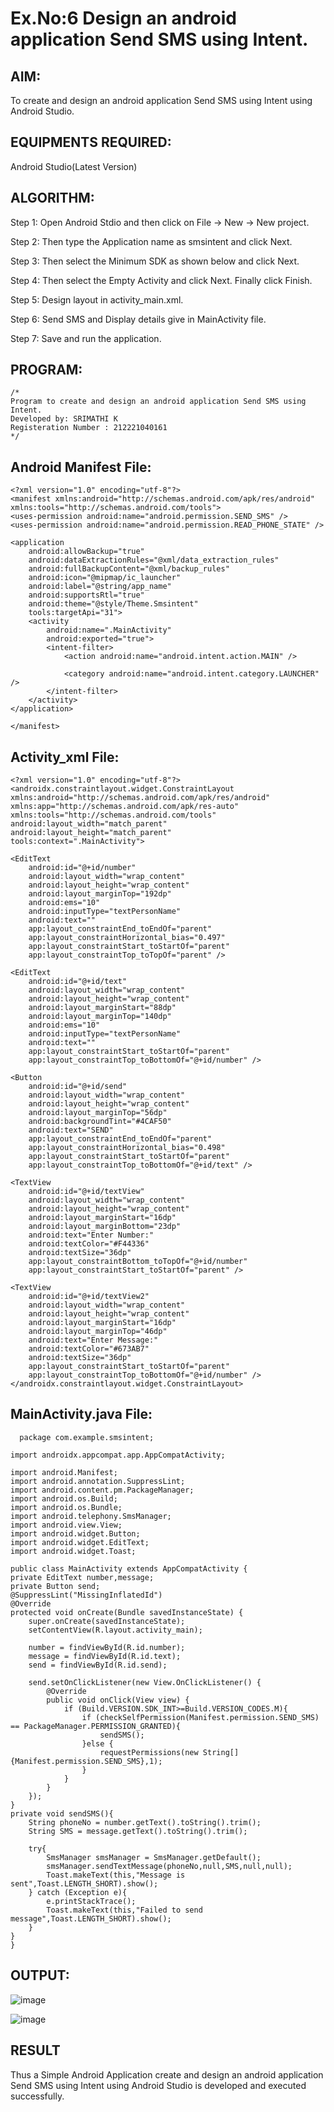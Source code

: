 
# Ex.No:6 Design an android application Send SMS using Intent.


## AIM:

To create and design an android application Send SMS using Intent using Android Studio.

## EQUIPMENTS REQUIRED:

Android Studio(Latest Version)

## ALGORITHM:

Step 1: Open Android Stdio and then click on File -> New -> New project.

Step 2: Then type the Application name as smsintent and click Next. 

Step 3: Then select the Minimum SDK as shown below and click Next.

Step 4: Then select the Empty Activity and click Next. Finally click Finish.

Step 5: Design layout in activity_main.xml.

Step 6: Send SMS and Display details give in MainActivity file.

Step 7: Save and run the application.

## PROGRAM:
```
/*
Program to create and design an android application Send SMS using Intent.
Developed by: SRIMATHI K
Registeration Number : 212221040161
*/
```
## Android Manifest File:

    <?xml version="1.0" encoding="utf-8"?>
    <manifest xmlns:android="http://schemas.android.com/apk/res/android"
    xmlns:tools="http://schemas.android.com/tools">
    <uses-permission android:name="android.permission.SEND_SMS" />
    <uses-permission android:name="android.permission.READ_PHONE_STATE" />

    <application
        android:allowBackup="true"
        android:dataExtractionRules="@xml/data_extraction_rules"
        android:fullBackupContent="@xml/backup_rules"
        android:icon="@mipmap/ic_launcher"
        android:label="@string/app_name"
        android:supportsRtl="true"
        android:theme="@style/Theme.Smsintent"
        tools:targetApi="31">
        <activity
            android:name=".MainActivity"
            android:exported="true">
            <intent-filter>
                <action android:name="android.intent.action.MAIN" />

                <category android:name="android.intent.category.LAUNCHER" />
            </intent-filter>
        </activity>
    </application>

    </manifest>

## Activity_xml File:

    <?xml version="1.0" encoding="utf-8"?>
    <androidx.constraintlayout.widget.ConstraintLayout xmlns:android="http://schemas.android.com/apk/res/android"
    xmlns:app="http://schemas.android.com/apk/res-auto"
    xmlns:tools="http://schemas.android.com/tools"
    android:layout_width="match_parent"
    android:layout_height="match_parent"
    tools:context=".MainActivity">

    <EditText
        android:id="@+id/number"
        android:layout_width="wrap_content"
        android:layout_height="wrap_content"
        android:layout_marginTop="192dp"
        android:ems="10"
        android:inputType="textPersonName"
        android:text=""
        app:layout_constraintEnd_toEndOf="parent"
        app:layout_constraintHorizontal_bias="0.497"
        app:layout_constraintStart_toStartOf="parent"
        app:layout_constraintTop_toTopOf="parent" />

    <EditText
        android:id="@+id/text"
        android:layout_width="wrap_content"
        android:layout_height="wrap_content"
        android:layout_marginStart="88dp"
        android:layout_marginTop="140dp"
        android:ems="10"
        android:inputType="textPersonName"
        android:text=""
        app:layout_constraintStart_toStartOf="parent"
        app:layout_constraintTop_toBottomOf="@+id/number" />

    <Button
        android:id="@+id/send"
        android:layout_width="wrap_content"
        android:layout_height="wrap_content"
        android:layout_marginTop="56dp"
        android:backgroundTint="#4CAF50"
        android:text="SEND"
        app:layout_constraintEnd_toEndOf="parent"
        app:layout_constraintHorizontal_bias="0.498"
        app:layout_constraintStart_toStartOf="parent"
        app:layout_constraintTop_toBottomOf="@+id/text" />

    <TextView
        android:id="@+id/textView"
        android:layout_width="wrap_content"
        android:layout_height="wrap_content"
        android:layout_marginStart="16dp"
        android:layout_marginBottom="23dp"
        android:text="Enter Number:"
        android:textColor="#F44336"
        android:textSize="36dp"
        app:layout_constraintBottom_toTopOf="@+id/number"
        app:layout_constraintStart_toStartOf="parent" />

    <TextView
        android:id="@+id/textView2"
        android:layout_width="wrap_content"
        android:layout_height="wrap_content"
        android:layout_marginStart="16dp"
        android:layout_marginTop="46dp"
        android:text="Enter Message:"
        android:textColor="#673AB7"
        android:textSize="36dp"
        app:layout_constraintStart_toStartOf="parent"
        app:layout_constraintTop_toBottomOf="@+id/number" />
    </androidx.constraintlayout.widget.ConstraintLayout>
    
  ## MainActivity.java File:
      package com.example.smsintent;

    import androidx.appcompat.app.AppCompatActivity;

    import android.Manifest;
    import android.annotation.SuppressLint;
    import android.content.pm.PackageManager;
    import android.os.Build;
    import android.os.Bundle;
    import android.telephony.SmsManager;
    import android.view.View;
    import android.widget.Button;
    import android.widget.EditText;
    import android.widget.Toast;

    public class MainActivity extends AppCompatActivity {
    private EditText number,message;
    private Button send;
    @SuppressLint("MissingInflatedId")
    @Override
    protected void onCreate(Bundle savedInstanceState) {
        super.onCreate(savedInstanceState);
        setContentView(R.layout.activity_main);

        number = findViewById(R.id.number);
        message = findViewById(R.id.text);
        send = findViewById(R.id.send);

        send.setOnClickListener(new View.OnClickListener() {
            @Override
            public void onClick(View view) {
                if (Build.VERSION.SDK_INT>=Build.VERSION_CODES.M){
                    if (checkSelfPermission(Manifest.permission.SEND_SMS) == PackageManager.PERMISSION_GRANTED){
                        sendSMS();
                    }else {
                        requestPermissions(new String[]{Manifest.permission.SEND_SMS},1);
                    }
                }
            }
        });
    }
    private void sendSMS(){
        String phoneNo = number.getText().toString().trim();
        String SMS = message.getText().toString().trim();

        try{
            SmsManager smsManager = SmsManager.getDefault();
            smsManager.sendTextMessage(phoneNo,null,SMS,null,null);
            Toast.makeText(this,"Message is sent",Toast.LENGTH_SHORT).show();
        } catch (Exception e){
            e.printStackTrace();
            Toast.makeText(this,"Failed to send message",Toast.LENGTH_SHORT).show();
        }
    }
    }

## OUTPUT:

![image](https://github.com/madhi43/Mobile-Application-Development/assets/103943383/6daccff8-5318-4fac-b638-1b9cce1312a9)

![image](https://github.com/madhi43/Mobile-Application-Development/assets/103943383/3f2f03ab-6456-45cf-9d3b-8edfb81f7d22)

## RESULT
Thus a Simple Android Application create and design an android application Send SMS using Intent using Android Studio is developed and executed successfully.
